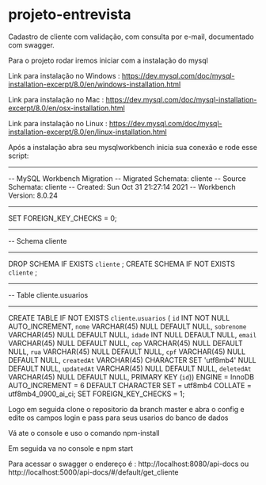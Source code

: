 # projeto-entrevista
Cadastro de cliente com validação, com consulta por e-mail, documentado com swagger.

Para o projeto rodar iremos iniciar com a instalação do mysql

Link para instalação no Windows : https://dev.mysql.com/doc/mysql-installation-excerpt/8.0/en/windows-installation.html

Link para instalação no Mac : https://dev.mysql.com/doc/mysql-installation-excerpt/8.0/en/osx-installation.html

Link para instalação no Linux : https://dev.mysql.com/doc/mysql-installation-excerpt/8.0/en/linux-installation.html


Após a instalação abra seu mysqlworkbench inicia sua conexão e rode esse script:

-- ----------------------------------------------------------------------------
-- MySQL Workbench Migration
-- Migrated Schemata: cliente
-- Source Schemata: cliente
-- Created: Sun Oct 31 21:27:14 2021
-- Workbench Version: 8.0.24
-- ----------------------------------------------------------------------------

SET FOREIGN_KEY_CHECKS = 0;

-- ----------------------------------------------------------------------------
-- Schema cliente
-- ----------------------------------------------------------------------------
DROP SCHEMA IF EXISTS `cliente` ;
CREATE SCHEMA IF NOT EXISTS `cliente` ;

-- ----------------------------------------------------------------------------
-- Table cliente.usuarios
-- ----------------------------------------------------------------------------
CREATE TABLE IF NOT EXISTS `cliente`.`usuarios` (
  `id` INT NOT NULL AUTO_INCREMENT,
  `nome` VARCHAR(45) NULL DEFAULT NULL,
  `sobrenome` VARCHAR(45) NULL DEFAULT NULL,
  `idade` INT NULL DEFAULT NULL,
  `email` VARCHAR(45) NULL DEFAULT NULL,
  `cep` VARCHAR(45) NULL DEFAULT NULL,
  `rua` VARCHAR(45) NULL DEFAULT NULL,
  `cpf` VARCHAR(45) NULL DEFAULT NULL,
  `createdAt` VARCHAR(45) CHARACTER SET 'utf8mb4' NULL DEFAULT NULL,
  `updatedAt` VARCHAR(45) NULL DEFAULT NULL,
  `deletedAt` VARCHAR(45) NULL DEFAULT NULL,
  PRIMARY KEY (`id`))
ENGINE = InnoDB
AUTO_INCREMENT = 6
DEFAULT CHARACTER SET = utf8mb4
COLLATE = utf8mb4_0900_ai_ci;
SET FOREIGN_KEY_CHECKS = 1;

Logo em seguida clone o repositorio da branch master e abra o config e edite os campos login e pass para seus usarios do banco de dados

Vá ate o console e uso o comando npm-install

Em seguida va no console e npm start


Para acessar o swagger o endereço é : http://localhost:8080/api-docs ou http://localhost:5000/api-docs/#/default/get_cliente


